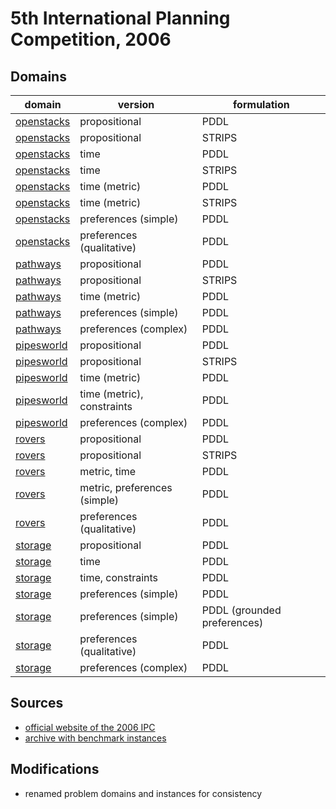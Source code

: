 # 5th International Planning Competition, 2006

## Domains

| domain | version | formulation |
|--------|---------|--------|
| [openstacks](domains/openstacks-propositional) | propositional | PDDL |
| [openstacks](domains/openstacks-propositional-strips) | propositional | STRIPS |
| [openstacks](domains/openstacks-time) | time | PDDL |
| [openstacks](domains/openstacks-time-strips) | time | STRIPS |
| [openstacks](domains/openstacks-time-metric) | time (metric) | PDDL |
| [openstacks](domains/openstacks-time-metric-strips) | time (metric) | STRIPS |
| [openstacks](domains/openstacks-preferences-simple) | preferences (simple) | PDDL |
| [openstacks](domains/openstacks-preferences-qualitative) | preferences (qualitative) | PDDL |
| [pathways](domains/pathways-propositional) | propositional | PDDL |
| [pathways](domains/pathways-propositional-strips) | propositional | STRIPS |
| [pathways](domains/pathways-time-metric) | time (metric) | PDDL |
| [pathways](domains/pathways-preferences-simple) | preferences (simple) | PDDL |
| [pathways](domains/pathways-preferences-complex) | preferences (complex) | PDDL |
| [pipesworld](domains/pipesworld-propositional) | propositional | PDDL |
| [pipesworld](domains/pipesworld-propositional-strips) | propositional | STRIPS |
| [pipesworld](domains/pipesworld-time-metric) | time (metric) | PDDL |
| [pipesworld](domains/pipesworld-time-metric-constraints) | time (metric), constraints | PDDL |
| [pipesworld](domains/pipesworld-preferences-complex) | preferences (complex) | PDDL |
| [rovers](domains/rovers-propositional) | propositional | PDDL |
| [rovers](domains/rovers-propositional-strips) | propositional | STRIPS |
| [rovers](domains/rovers-metric-time) | metric, time | PDDL |
| [rovers](domains/rovers-metric-preferences-simple) | metric, preferences (simple) | PDDL |
| [rovers](domains/rovers-preferences-qualitative) | preferences (qualitative) | PDDL |
| [storage](domains/storage-propositional) | propositional | PDDL |
| [storage](domains/storage-time) | time | PDDL |
| [storage](domains/storage-time-constraints) | time, constraints | PDDL |
| [storage](domains/storage-preferences-simple) | preferences (simple) | PDDL |
| [storage](domains/storage-preferences-simple-grounded-preferences) | preferences (simple) | PDDL (grounded preferences) |
| [storage](domains/storage-preferences-qualitative) | preferences (qualitative) | PDDL |
| [storage](domains/storage-preferences-complex) | preferences (complex) | PDDL |

## Sources

* [official website of the 2006 IPC][1]
* [archive with benchmark instances][2]

## Modifications

* renamed problem domains and instances for consistency




[1]:http://ipc06.icaps-conference.org/
[2]:http://ipc06.icaps-conference.org/deterministic/IPC5-domains.tgz
